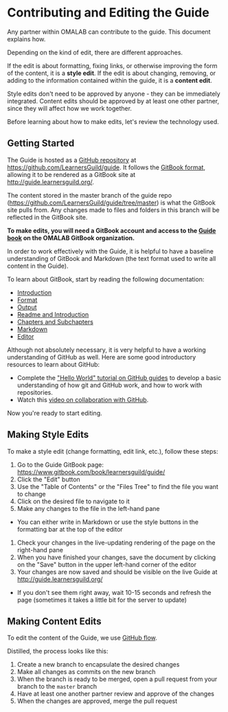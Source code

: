 # Contributing and Editing the Guide

Any partner within OMALAB can contribute to the guide. This document explains how.

Depending on the kind of edit, there are different approaches.

If the edit is about formatting, fixing links, or otherwise improving the form of the content, it is a **style edit**. If the edit is about changing, removing, or adding to the information contained within the guide, it is a **content edit**.

Style edits don't need to be approved by anyone - they can be immediately integrated. Content edits should be approved by at least one other partner, since they will affect how we work together.

Before learning about how to make edits, let's review the technology used.

## Getting Started

The Guide is hosted as a [GitHub repository][gh-repo] at https://github.com/LearnersGuild/guide. It follows the [GitBook format][gb-format], allowing it to be rendered as a GitBook site at http://guide.learnersguild.org/.

The content stored in the master branch of the guide repo (https://github.com/LearnersGuild/guide/tree/master) is what the GitBook site pulls from. Any changes made to files and folders in this branch will be reflected in the GitBook site.

**To make edits, you will need a GitBook account and access to the [Guide book][gb-guide] on the OMALAB GitBook organization.**

In order to work effectively with the Guide, it is helpful to have a baseline understanding of GitBook and Markdown (the text format used to write all content in the Guide).

To learn about GitBook, start by reading the following documentation:

- [Introduction](http://help.gitbook.com/index.html)
- [Format](http://help.gitbook.com/format/index.html)
- [Output](http://help.gitbook.com/format/output.html)
- [Readme and Introduction](http://help.gitbook.com/format/introduction.html)
- [Chapters and Subchapters](http://help.gitbook.com/format/chapters.html)
- [Markdown](http://help.gitbook.com/format/markdown.html)
- [Editor](http://help.gitbook.com/editor/index.html)

Although not absolutely necessary, it is very helpful to have a working understanding of GitHub as well. Here are some good introductory resources to learn about GitHub:

- Complete the ["Hello World" tutorial on GitHub guides][gh-hello-world] to develop a basic understanding of how git and GitHub work, and how to work with repositories.
- Watch this [video on collaboration with GitHub][gh-collaboration].

Now you're ready to start editing.

## Making Style Edits

To make a style edit (change formatting, edit link, etc.), follow these steps:

1. Go to the Guide GitBook page: https://www.gitbook.com/book/learnersguild/guide/
1. Click the "Edit" button
1. Use the "Table of Contents" or the "Files Tree" to find the file you want to change
1. Click on the desired file to navigate to it
1. Make any changes to the file in the left-hand pane
  - You can either write in Markdown or use the style buttons in the formatting bar at the top of the editor
1. Check your changes in the live-updating rendering of the page on the right-hand pane
1. When you have finished your changes, save the document by clicking on the "Save" button in the upper left-hand corner of the editor
1. Your changes are now saved and should be visible on the live Guide at http://guide.learnersguild.org/
  - If you don't see them right away, wait 10-15 seconds and refresh the page (sometimes it takes a little bit for the server to update)

## Making Content Edits

To edit the content of the Guide, we use [GitHub flow][gh-flow].

Distilled, the process looks like this:

1. Create a new branch to encapsulate the desired changes
2. Make all changes as commits on the new branch
3. When the branch is ready to be merged, open a pull request from your branch to the `master` branch
4. Have at least one another partner review and approve of the changes
5. When the changes are approved, merge the pull request

[gh-repo]:https://help.github.com/articles/github-glossary/#repository
[gb-format]:http://help.gitbook.com/format/index.html
[gh-hello-world]:https://guides.github.com/activities/hello-world/
[gh-collaboration]:https://youtu.be/SCZF6I-Rc4I?list=PLg7s6cbtAD15Das5LK9mXt_g59DLWxKUe
[gb-guide]:https://www.gitbook.com/book/learnersguild/guide/
[gh-flow]:https://guides.github.com/introduction/flow/